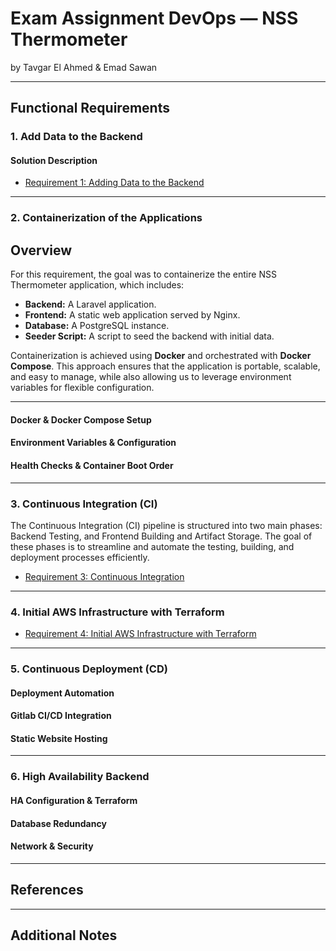 # Exam Assignment DevOps — NSS Thermometer
by Tavgar El Ahmed & Emad Sawan

---

## Functional Requirements

### 1. Add Data to the Backend

#### Solution Description

- [Requirement 1: Adding Data to the Backend](requirement1.md)


---

### 2. Containerization of the Applications

## Overview

For this requirement, the goal was to containerize the entire NSS Thermometer application, which includes:
- **Backend:** A Laravel application.
- **Frontend:** A static web application served by Nginx.
- **Database:** A PostgreSQL instance.
- **Seeder Script:** A script to seed the backend with initial data.

Containerization is achieved using **Docker** and orchestrated with **Docker Compose**. This approach ensures that the application is portable, scalable, and easy to manage, while also allowing us to leverage environment variables for flexible configuration.

---
#### Docker & Docker Compose Setup

#### Environment Variables & Configuration

#### Health Checks & Container Boot Order

---

### 3. Continuous Integration (CI)

The Continuous Integration (CI) pipeline is structured into two 
main phases: Backend Testing, 
and Frontend Building and Artifact Storage. 
The goal of these phases is to streamline and automate the testing, 
building, and deployment processes efficiently.

- [Requirement 3: Continuous Integration](requirement3.md)

---

### 4. Initial AWS Infrastructure with Terraform

- [Requirement 4: Initial AWS Infrastructure with Terraform](requirement4.md)

---

### 5. Continuous Deployment (CD)

#### Deployment Automation

#### Gitlab CI/CD Integration

#### Static Website Hosting

---

### 6. High Availability Backend

#### HA Configuration & Terraform

#### Database Redundancy

#### Network & Security

---

## References


---

## Additional Notes

